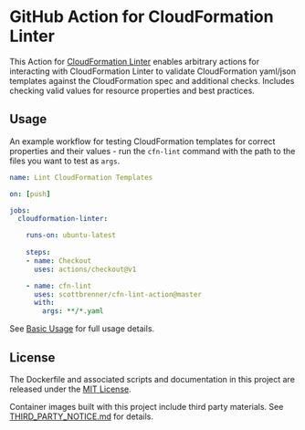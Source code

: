 # GitHub Action for CloudFormation Linter

This Action for [CloudFormation Linter](https://github.com/aws-cloudformation/cfn-python-lint/) enables arbitrary actions for interacting with CloudFormation Linter to validate CloudFormation yaml/json templates against the CloudFormation spec and additional checks. Includes checking valid values for resource properties and best practices.

## Usage

An example workflow for testing CloudFormation templates for correct properties and their values - run the `cfn-lint` command with the path to the files you want to test as `args`.


```yaml
name: Lint CloudFormation Templates

on: [push]

jobs:
  cloudformation-linter:

    runs-on: ubuntu-latest
    
    steps:
    - name: Checkout
      uses: actions/checkout@v1

    - name: cfn-lint
      uses: scottbrenner/cfn-lint-action@master
      with:
        args: **/*.yaml
```

See [Basic Usage](https://github.com/aws-cloudformation/cfn-python-lint#basic-usage) for full usage details.

## License

The Dockerfile and associated scripts and documentation in this project are released under the [MIT License](LICENSE).

Container images built with this project include third party materials. See [THIRD_PARTY_NOTICE.md](THIRD_PARTY_NOTICE.md) for details.
